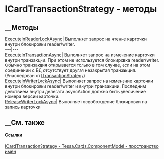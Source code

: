 # ICardTransactionStrategy - методы
##  __Методы
[ExecuteInReaderLockAsync](M_Tessa_Cards_ComponentModel_ICardTransactionStrategy_ExecuteInReaderLockAsync.htm)|
Выполняет запрос на чтение карточки внутри блокировки reader/writer.  
---|---  
[ExecuteInTransactionAsync](M_Tessa_Platform_Data_ITransactionStrategy_ExecuteInTransactionAsync.htm)|
Выполняет запрос на изменение карточки внутри транзакции. При этом не
используется блокировка reader/writer. Обычно транзакция открывается только в
том случае, если на этом соединении с БД отсутствует другая незакрытая
транзакция.  
(Унаследован от
[ITransactionStrategy](T_Tessa_Platform_Data_ITransactionStrategy.htm))  
[ExecuteInWriterLockAsync](M_Tessa_Cards_ComponentModel_ICardTransactionStrategy_ExecuteInWriterLockAsync.htm)|
Выполняет запрос на изменение карточки внутри блокировки reader/writer и
внутри транзакции. Последним действием внутри делегата asyncAction должно быть
увеличение номера версии карточки.  
[ReleaseWriterLockAsync](M_Tessa_Cards_ComponentModel_ICardTransactionStrategy_ReleaseWriterLockAsync.htm)|
Выполняет освобождение блокировки на запись карточки.  
##  __См. также
#### Ссылки
[ICardTransactionStrategy -
](T_Tessa_Cards_ComponentModel_ICardTransactionStrategy.htm)
[Tessa.Cards.ComponentModel - пространство
имён](N_Tessa_Cards_ComponentModel.htm)
